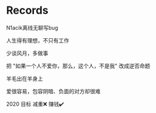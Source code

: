 # Records
N1acik离线无聊写bug

人生得有理想，不只有工作

少谈风月，多做事

把 "如果一个人不爱你，那么，这个人，不是我" 改成逆否命题

羊毛出在羊身上

爱很容易，包容阴暗、负面的对方却很难

2020 目标
减重❌   赚钱✔️
